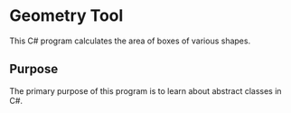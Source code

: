 # Geometry Tool

This C# program calculates the area of boxes of various shapes.

## Purpose

The primary purpose of this program is to learn about abstract classes in C#.
